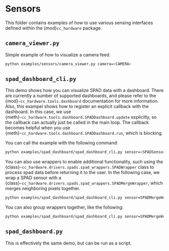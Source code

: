 # Sensors

This folder contains examples of how to use various sensing interfaces defined within the {mod}`cc_hardware` package. 

## `camera_viewer.py`

Simple example of how to visualize a camera feed.

```bash
python examples/sensors/camera_viewer.py camera=<CAMERA>
```

## `spad_dashboard_cli.py`

This demo shows how you can visualize SPAD data with a dashboard. There are currently a number of supported dashboards, and please refer to the {mod}`~cc_hardware.tools.dashboard` documentation for more information. Also, this exampel shows how to register an explicit callback with the dashboard. In this case, we use {meth}`~cc_hardware.tools.dashboard.SPADDashboard.update` explicitly, so the callback can actually just be called in the main loop. The callback becomes helpful when you use {meth}`~cc_hardware.tools.dashboard.SPADDashboard.run`, which is blocking.

You can call the example with the following command:

```bash
python examples/spad_dashboard/spad_dashboard_cli.py sensor=<SPADSensor> dashboard=<SPADDashboard>
```

You can also use wrappers to enable additional functionality, such using the {class}`~cc_hardware.drivers.spads.spad_wrappers.SPADWrapper` class to process spad data before returning it to the user. In the following case, we wrap a SPAD sensor with a {class}`~cc_hardware.drivers.spads.spad_wrappers.SPADMergeWrapper`, which merges neighboring pixels together.

```bash
python examples/spad_dashboard/spad_dashboard_cli.py sensor=SPADMergeWrapperConfig sensor/wrapped=<SPADSensor> sensor.merge_all=True dashboard=<SPADDashboard>
```

You can also group wrappers together, like the following:

```bash
python examples/spad_dashboard/spad_dashboard_cli.py sensor=SPADMergeWrapperConfig sensor/wrapped=SPADMovingAverageWrapperConfig sensor/wrapped/wrapped=<SPADSensor> sensor.merge_all=True sensor.wrapped.window_size=5 dashboard=<SPADDashboard>
```

## `spad_dashboard.py`

This is effectively the same demo, but can be run as a script.